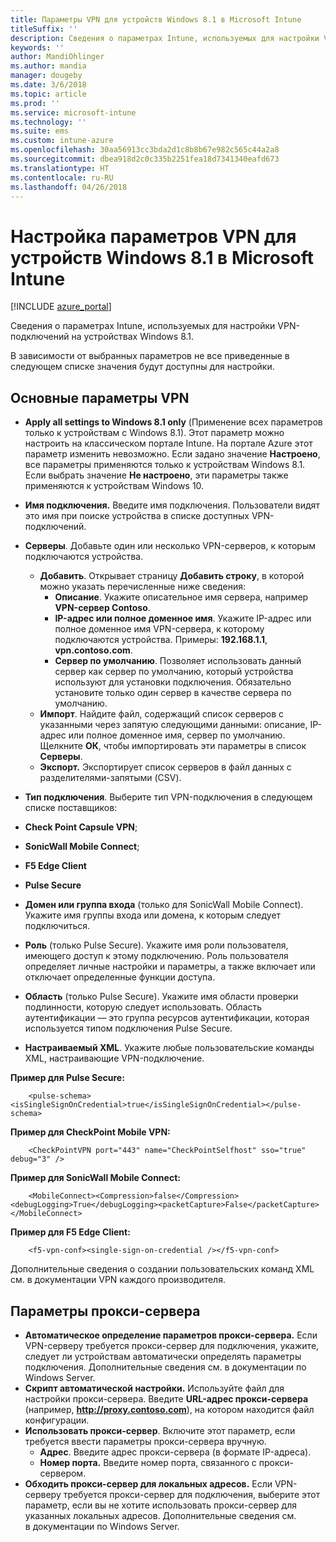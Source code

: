 ```yaml
---
title: Параметры VPN для устройств Windows 8.1 в Microsoft Intune
titleSuffix: ''
description: Сведения о параметрах Intune, используемых для настройки VPN-подключений на устройствах Windows 8.1.
keywords: ''
author: MandiOhlinger
ms.author: mandia
manager: dougeby
ms.date: 3/6/2018
ms.topic: article
ms.prod: ''
ms.service: microsoft-intune
ms.technology: ''
ms.suite: ems
ms.custom: intune-azure
ms.openlocfilehash: 30aa56913cc3bda2d1c8b8b67e982c565c44a2a8
ms.sourcegitcommit: dbea918d2c0c335b2251fea18d7341340eafd673
ms.translationtype: HT
ms.contentlocale: ru-RU
ms.lasthandoff: 04/26/2018
---
```

# <a name="configure-vpn-settings-in-microsoft-intune-for-devices-running-windows-81"></a>Настройка параметров VPN для устройств Windows 8.1 в Microsoft Intune

[!INCLUDE [azure_portal](./includes/azure_portal.md)]

Сведения о параметрах Intune, используемых для настройки VPN-подключений на устройствах Windows 8.1.

В зависимости от выбранных параметров не все приведенные в следующем списке значения будут доступны для настройки.

## <a name="base-vpn-settings"></a>Основные параметры VPN


- **Apply all settings to Windows 8.1 only** (Применение всех параметров только к устройствам с Windows 8.1). Этот параметр можно настроить на классическом портале Intune. На портале Azure этот параметр изменить невозможно. Если задано значение **Настроено**, все параметры применяются только к устройствам Windows 8.1. Если выбрать значение **Не настроено**, эти параметры также применяются к устройствам Windows 10.
- **Имя подключения.** Введите имя подключения. Пользователи видят это имя при поиске устройства в списке доступных VPN-подключений.
- **Серверы**. Добавьте один или несколько VPN-серверов, к которым подключаются устройства.
    - **Добавить**. Открывает страницу **Добавить строку**, в которой можно указать перечисленные ниже сведения:
        - **Описание**. Укажите описательное имя сервера, например **VPN-сервер Contoso**.
        - **IP-адрес или полное доменное имя**. Укажите IP-адрес или полное доменное имя VPN-сервера, к которому подключаются устройства. Примеры: **192.168.1.1**, **vpn.contoso.com**.
        - **Сервер по умолчанию**. Позволяет использовать данный сервер как сервер по умолчанию, который устройства используют для установки подключения. Обязательно установите только один сервер в качестве сервера по умолчанию.
    - **Импорт**. Найдите файл, содержащий список серверов с указанными через запятую следующими данными: описание, IP-адрес или полное доменное имя, сервер по умолчанию. Щелкните **ОК**, чтобы импортировать эти параметры в список **Серверы**.
    - **Экспорт.** Экспортирует список серверов в файл данных с разделителями-запятыми (CSV).

- **Тип подключения**. Выберите тип VPN-подключения в следующем списке поставщиков:
- **Check Point Capsule VPN**;
- **SonicWall Mobile Connect**;
- **F5 Edge Client**
- **Pulse Secure**

<!--- **Fingerprint** (Check Point Capsule VPN only) - Specify a string (for example, "Contoso Fingerprint Code") that will be used to verify that the VPN server can be trusted. A fingerprint can be sent to the client so it knows to trust any server that presents the same fingerprint when connecting. If the device doesn’t already have the fingerprint, it will prompt the user to trust the VPN server that they are connecting to while showing the fingerprint. (The user manually verifies the fingerprint and chooses **trust** to connect.) --->

- **Домен или группа входа** (только для SonicWall Mobile Connect). Укажите имя группы входа или домена, к которым следует подключиться.

- **Роль** (только Pulse Secure). Укажите имя роли пользователя, имеющего доступ к этому подключению. Роль пользователя определяет личные настройки и параметры, а также включает или отключает определенные функции доступа.

- **Область** (только Pulse Secure). Укажите имя области проверки подлинности, которую следует использовать. Область аутентификации — это группа ресурсов аутентификации, которая используется типом подключения Pulse Secure.


- **Настраиваемый XML**. Укажите любые пользовательские команды XML, настраивающие VPN-подключение.

**Пример для Pulse Secure:**

```
    <pulse-schema><isSingleSignOnCredential>true</isSingleSignOnCredential></pulse-schema>
```

**Пример для CheckPoint Mobile VPN:**
```
    <CheckPointVPN port="443" name="CheckPointSelfhost" sso="true" debug="3" />
```

**Пример для SonicWall Mobile Connect:**
```
    <MobileConnect><Compression>false</Compression><debugLogging>True</debugLogging><packetCapture>False</packetCapture></MobileConnect>
```

**Пример для F5 Edge Client:**

```
    <f5-vpn-conf><single-sign-on-credential /></f5-vpn-conf>
```

Дополнительные сведения о создании пользовательских команд XML см. в документации VPN каждого производителя.


## <a name="proxy-settings"></a>Параметры прокси-сервера

- **Автоматическое определение параметров прокси-сервера.** Если VPN-серверу требуется прокси-сервер для подключения, укажите, следует ли устройствам автоматически определять параметры подключения. Дополнительные сведения см. в документации по Windows Server.
- **Скрипт автоматической настройки.** Используйте файл для настройки прокси-сервера. Введите **URL-адрес прокси-сервера** (например, **http://proxy.contoso.com**), на котором находится файл конфигурации.
- **Использовать прокси-сервер**. Включите этот параметр, если требуется ввести параметры прокси-сервера вручную.
    - **Адрес**. Введите адрес прокси-сервера (в формате IP-адреса).
    - **Номер порта.** Введите номер порта, связанного с прокси-сервером.
- **Обходить прокси-сервер для локальных адресов.** Если VPN-серверу требуется прокси-сервер для подключения, выберите этот параметр, если вы не хотите использовать прокси-сервер для указанных локальных адресов. Дополнительные сведения см. в документации по Windows Server.
